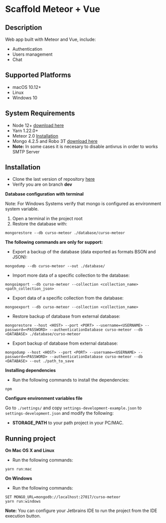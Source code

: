# Scaffold Meteor + Vue

## Description

Web app built with Meteor and Vue, include:
- Authentication
- Users management
- Chat


Supported Platforms
-------------------

- macOS 10.12+
- Linux
- Windows 10

System Requirements
-------------------

- Node 12+ [download here](https://nodejs.org/es/download/)
- Yarn 1.22.0+
- Meteor 2.0 [Installation](https://www.meteor.com/install)
- Mongo 4.2.5 and Robo 3T [download here](https://www.mongodb.com/download-center/community)
- **Note:** In some cases it is necesary to disable antivrus in order to works SMTP Server

## Installation

- Clone the last version of repository [here](https://github.com/<your_username>/<your_repo_name>.git)
- Verify you are on branch **dev**

**Database configuration with terminal**

Note: For Windows Systems verify that mongo is configured as environment system variable.

1. Open a terminal in the project root
2. Restore the database with:
```shell
mongorestore --db curso-meteor ./database/curso-meteor
```

**The following commands are only for support:**

- Export a backup of the database (data exported as formats BSON and JSON):
```shell
mongodump --db curso-meteor --out ./database/
```

- Import more data of a specific collection to the database:
```shell
mongoimport --db curso-meteor --collection <collection_name> <path_collection_json>
```

- Export data of a specific collection from the database:
```shell
mongoexport --db curso-meteor --collection <collection_name>
```

- Restore backup of database from external database:
```shell
mongorestore --host <HOST> --port <PORT> --username=<USERNAME> --password=<PASSWORD> --authenticationDatabase curso-meteor --db <DATABASE> ./database/curso-meteor
```

- Export backup of database from external database:
```shell
mongodump --host <HOST> --port <PORT> --username=<USERNAME> --password=<PASSWORD> --authenticationDatabase curso-meteor --db <DATABASE> --out ./path_to_save
```

**Installing dependencies**

- Run the following commands to install the dependencies:
```shell
npm
```

**Configure environment variables file**

Go to `./settings/` and copy `settings-development-example.json` to `settings-development.json` and modify the following:

- **STORAGE_PATH** to your path project in your PC/MAC.

Running project
---------------

**On Mac OS X and Linux**
- Run the following commands:
```shell
yarn run:mac
```

**On Windows**
- Run the following commands:
```shell
SET MONGO_URL=mongodb://localhost:27017/curso-meteor
yarn run:windows
```


**Note:**
You can configure your Jetbrains IDE to run the project from the IDE execution button.
